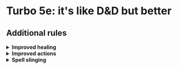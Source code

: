 # Turbo 5e: it's like D&D but better

## Additional rules
<details>
  <summary><b>Improved healing</b></summary>
  
Healing in D&D 5e is often disappointing and rarely more useful than casting a spell, these rules buff healing in a way that allows players to heal more using their <b>Hit Dice</b> as a resource.

<a href="improved_healing.md">Read more</a>

</details>
<details>
  <summary><b>Improved actions</b></summary>
  
Instead of the normal actions, bonus actions and item interactions; a more flexible system is used, similar to how Pathfinder 2e works.

<a href="improved_actions.md">Read more</a>

</details>
<details>
  <summary><b>Spell slinging</b></summary>
  
You're allowed to cast other spells on the same turn when you cast a bonus action except when that bonus action spell used quickened spell, then you can't cast another spell during the same turn, except for a cantrip with a casting time of 1 action.

</details>
